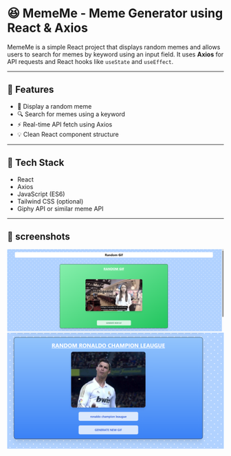 # 😆 MemeMe - Meme Generator using React & Axios

MemeMe is a simple React project that displays random memes and allows users to search for memes by keyword using an input field. It uses **Axios** for API requests and React hooks like `useState` and `useEffect`.

---

## 📌 Features

- 🎲 Display a random meme
- 🔍 Search for memes using a keyword
- ⚡ Real-time API fetch using Axios
- 💡 Clean React component structure

---

## 🔧 Tech Stack

- React
- Axios
- JavaScript (ES6)
- Tailwind CSS (optional)
- Giphy API or similar meme API

---

## 📁 screenshots
![App Screenshot](./public/Screenshots/screenshot.png)
![App Screenshot](./public/Screenshots/screenshot-1.png)



